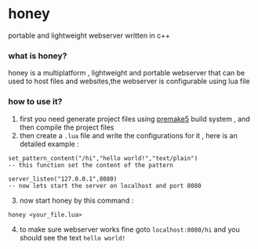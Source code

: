 # honey
portable and lightweight webserver written in c++

### what is honey?
honey is a multiplatform , lightweight and portable webserver that can be used to host files and websites,the webserver is configurable using lua file

### how to use it?
1. first you need generate project files using [premake5](https://premake.github.io/) build system , and then compile the project files
2. then create a `.lua` file and write the configurations for it , here is an detailed example :
```
set_pattern_content("/hi","hello world!","text/plain")
-- this function set the content of the pattern

server_listen("127.0.0.1",8080)
-- now lets start the server on localhost and port 8080
```
3. now start honey by this command :
```
honey <your_file.lua>
```
4. to make sure webserver works fine goto `localhost:8080/hi` and you should see the text `hello world!`
